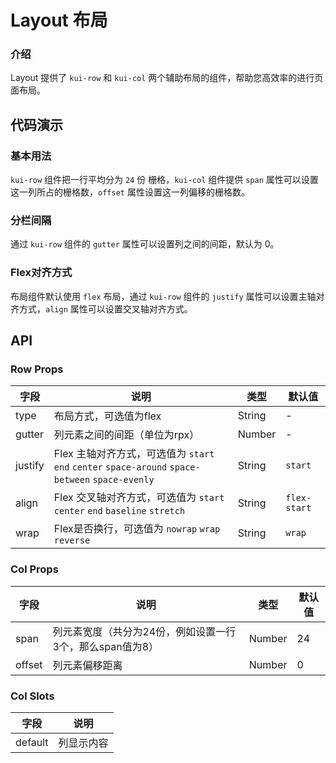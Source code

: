 # Layout 布局

### 介绍

Layout 提供了 `kui-row` 和 `kui-col` 两个辅助布局的组件，帮助您高效率的进行页面布局。

<!--@include: ./tips/introduce.md-->

## 代码演示

### 基本用法

`kui-row` 组件把一行平均分为 `24` 份 栅格，`kui-col` 组件提供 `span` 属性可以设置这一列所占的栅格数，`offset` 属性设置这一列偏移的栅格数。

<show-code com-type="layout" com-show-type="base" />

### 分栏间隔

通过 `kui-row` 组件的 `gutter` 属性可以设置列之间的间距，默认为 0。

<show-code com-type="layout" com-show-type="gutter" />

### Flex对齐方式

布局组件默认使用 `flex` 布局，通过 `kui-row` 组件的 `justify` 属性可以设置主轴对齐方式，`align` 属性可以设置交叉轴对齐方式。

<show-code com-type="layout" com-show-type="flex" />

## API

### Row Props

| 字段 | 说明 | 类型 | 默认值
|----- | ----- | ----- | ----- 
| type | 布局方式，可选值为flex | String | -
| gutter | 列元素之间的间距（单位为rpx） | Number | -
| justify | Flex 主轴对齐方式，可选值为 `start` `end` `center` `space-around` `space-between` `space-evenly` | String | `start`
| align | Flex 交叉轴对齐方式，可选值为 `start` `center` `end` `baseline` `stretch` | String | `flex-start`
| wrap | Flex是否换行，可选值为 `nowrap` `wrap` `reverse` | String | `wrap`

### Col Props

| 字段 | 说明 | 类型 | 默认值
|----- | ----- | ----- | ----- 
| span | 列元素宽度（共分为24份，例如设置一行3个，那么span值为8） | Number | 24
| offset | 列元素偏移距离 | Number | 0

### Col Slots

| 字段 | 说明
|----- | -----
| default | 列显示内容
